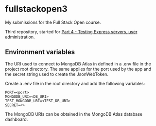 # fullstackopen3
My submissions for the Full Stack Open course.

Third repository, started for [Part 4 - Testing Express servers, user administration](https://fullstackopen.com/en/part4).

## Environment variables

The URI used to connect to MongoDB Atlas in defined in a .env file in the project root directory. The same applies for the port used by the app and the secret string used to create the JsonWebToken.

Create a .env file in the root directory and add the following variables:

```
PORT=<port>
MONGODB_URI=<DB_URI>
TEST_MONGODB_URI=<TEST_DB_URI>
SECRET=<>
```

The MongoDB URIs can be obtained in the MongoDB Atlas database dashboard.
